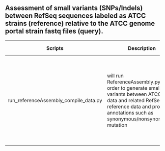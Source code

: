 ## Assessment of small variants (SNPs/Indels) between RefSeq sequences labeled as ATCC strains (reference) relative to the ATCC genome portal strain fastq files (query). 

Scripts | Description | Software Dependencies | Additional Files | Notes
--------|-------------|-----------------------|------------------|------
run_referenceAssembly_compile_data.py | will run ReferenceAssembly.py in order to generate small variants between ATCC read data and related RefSeq reference data and provide annotations such as synonymous/nonsynonymous mutation | `python version 3.6.8`, `Qualimap v.2.2.1`, `BWA version 0.7.17`, `samtools version 1.9`, `GATK version 4.0.8.1`, `Java`, `VEP version 95.1`, `tabix version 1.10.2`, `bcftools version 1.9` | ReferenceAssembly.py, atcc_product_in_RefSeq.csv | atcc_product_in_RefSeq.csv contains columns: 1. Item Name: the ATCC Product Catalog Number, 2. GCF: the RefSeq accession number, 3. Illumina Filename: the basename for both R1/R2 fastq files, 4. and ONT Filename: the OxfordNanopore filename.


